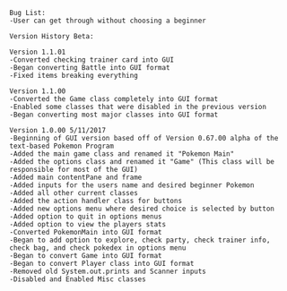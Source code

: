     Bug List:
    -User can get through without choosing a beginner

    Version History Beta:

    Version 1.1.01
    -Converted checking trainer card into GUI
    -Began converting Battle into GUI format
    -Fixed items breaking everything

    Version 1.1.00
    -Converted the Game class completely into GUI format
    -Enabled some classes that were disabled in the previous version
    -Began converting most major classes into GUI format

    Version 1.0.00 5/11/2017
    -Beginning of GUI version based off of Version 0.67.00 alpha of the text-based Pokemon Program
    -Added the main game class and renamed it "Pokemon Main"
    -Added the options class and renamed it "Game" (This class will be responsible for most of the GUI)
    -Added main contentPane and frame
    -Added inputs for the users name and desired beginner Pokemon
    -Added all other current classes
    -Added the action handler class for buttons
    -Added new options menu where desired choice is selected by button
    -Added option to quit in options menus
    -Added option to view the players stats
    -Converted PokemonMain into GUI format
    -Began to add option to explore, check party, check trainer info, check bag, and check pokedex in options menu
    -Began to convert Game into GUI format
    -Began to convert Player class into GUI format
    -Removed old System.out.prints and Scanner inputs
    -Disabled and Enabled Misc classes